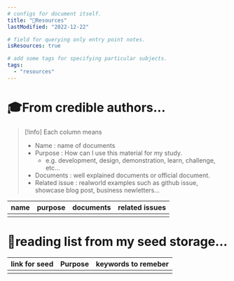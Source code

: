 ```yaml
---
# configs for document itself.
title: "🚚Resources"
lastModified: "2022-12-22"

# field for querying only entry point notes.
isResources: true

# add some tags for specifying particular subjects.
tags:
  - "resources"
---
```

# 🎓From credible authors...
> [!info] Each column means
> - Name : name of documents
> - Purpose : How can I use this material for my study.
> 	- e.g. development, design, demonstration, learn, challenge, etc...
> - Documents : well explained documents or official document.
> - Related issue : realworld examples such as github issue, showcase blog post, business newletters...

| name | purpose | documents | related issues | 
| ---- | ------- | --------- | ------------- |
|      |         |           |               |

# 🌱reading list from my seed storage...
| link for seed | Purpose | keywords to remeber |
| ------------- | ------- | ----------------- |
|               |         |                   |
